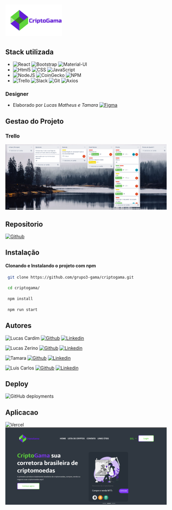 # ![Logo](./src/Assets/images/logoname.png)

## Stack utilizada

 - ![React](https://img.shields.io/badge/React-20232A?style=for-the-badge&logo=react&logoColor=61DAFB) ![Bootstrap](https://img.shields.io/badge/Bootstrap-563D7C?style=for-the-badge&logo=bootstrap&logoColor=white) ![Material-UI](https://img.shields.io/badge/Material--UI-0081CB?style=for-the-badge&logo=material-ui&logoColor=white)
 - ![Html5](https://img.shields.io/badge/HTML5-E34F26?style=for-the-badge&logo=html5&logoColor=white) ![CSS](https://img.shields.io/badge/CSS3-1572B6?style=for-the-badge&logo=css3&logoColor=white) ![JavaScript](	https://img.shields.io/badge/JavaScript-F7DF1E?style=for-the-badge&logo=javascript&logoColor=black)
 - ![NodeJS](https://img.shields.io/badge/Node.js-43853D?style=for-the-badge&logo=node.js&logoColor=white) ![CoinGecko](https://img.shields.io/badge/API-CoinGecko-green?style=for-the-badge&logo=bitcoin) 	![NPM](https://img.shields.io/badge/NPM-%23000000.svg?style=for-the-badge&logo=npm&logoColor=white) 
 - ![Trello](https://img.shields.io/badge/Trello-%23026AA7.svg?style=for-the-badge&logo=Trello&logoColor=white) ![Slack](https://img.shields.io/badge/Slack-4A154B?style=for-the-badge&logo=slack&logoColor=white) ![Git](https://img.shields.io/badge/git-%23F05033.svg?style=for-the-badge&logo=git&logoColor=white) ![Axios](https://img.shields.io/badge/Axios-green?color=5A29E4&style=for-the-badge)

  ### Designer

  - Elaborado por *Lucas Matheus e Tamara*
   [![Figma](https://img.shields.io/badge/Figma-F24E1E?style=for-the-badge&logo=figma&logoColor=white)](https://www.figma.com/file/lvUHlLU4aFjhgKcwTcSmR9/Untitled?node-id=1%3A2)

## Gestao do Projeto
### Trello

 ![trello1](./src/Assets/readme/trello1.png)

## Repositorio

  [![Github](https://img.shields.io/badge/GitHub-100000?style=for-the-badge&logo=github&logoColor=white)](https://github.com/grupo3-gama/criptogama.git)

## Instalação

#### Clonando e Instalando o projeto com npm

```bash
 git clone https://github.com/grupo3-gama/criptogama.git

 cd criptogama/

 npm install

 npm run start 
```

## Autores

 ![Lucas Cardim](https://img.shields.io/badge/Dev-%20Lucas%20Cardim-lightgrey?style=for-the-badge&logo=devdotto)  [![Github](https://img.shields.io/badge/GitHub-100000?style=for-the-badge&logo=github&logoColor=white)](https://www.github.com/LucasCardim) [![Linkedin](https://img.shields.io/badge/LinkedIn-0077B5?style=for-the-badge&logo=linkedin&logoColor=white)](https://www.linkedin.com/in/lucascardim)

 ![Lucas Zerino](https://img.shields.io/badge/Dev-%20Lucas%20Matheus%20Zerino-lightgrey?style=for-the-badge&logo=devdotto) [![Github](https://img.shields.io/badge/GitHub-100000?style=for-the-badge&logo=github&logoColor=white)](https://www.github.com/LucasZerino) [![Linkedin](https://img.shields.io/badge/LinkedIn-0077B5?style=for-the-badge&logo=linkedin&logoColor=white)](https://www.linkedin.com/in/lucas-zerino-759a81231)

 ![Tamara](https://img.shields.io/badge/Dev-Tamara%20A%20F%20Vieira-lightgrey?style=for-the-badge&logo=devdotto) [![Github](https://img.shields.io/badge/GitHub-100000?style=for-the-badge&logo=github&logoColor=white)](https://www.github.com/tamaraafvieira) [![Linkedin](https://img.shields.io/badge/LinkedIn-0077B5?style=for-the-badge&logo=linkedin&logoColor=white)](https://www.linkedin.com/in/tamaraafvieira)  

  ![Luis Carlos](https://img.shields.io/badge/Dev-Luis%20Carlos%20Silva-lightgrey?style=for-the-badge&logo=devdotto) [![Github](https://img.shields.io/badge/GitHub-100000?style=for-the-badge&logo=github&logoColor=white)](https://www.github.com/luisroxis) [![Linkedin](https://img.shields.io/badge/LinkedIn-0077B5?style=for-the-badge&logo=linkedin&logoColor=white)](https://www.linkedin.com/in/luiscroxis)  



## Deploy

![GitHub deployments](https://img.shields.io/github/deployments/grupo3-gama/criptogama/Production%20%E2%80%93%20criptogama?style=for-the-badge)

## Aplicacao

 ![Vercel](https://img.shields.io/badge/Vercel-000000?style=for-the-badge&logo=vercel&logoColor=white)
 [![crypto03](./src/Assets/readme/landing.png)](https://criptogama.vercel.app/)